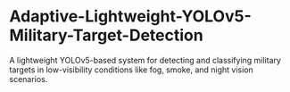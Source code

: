 # Adaptive-Lightweight-YOLOv5-Military-Target-Detection
A lightweight YOLOv5-based system for detecting and classifying military targets in low-visibility conditions like fog, smoke, and night vision scenarios.
